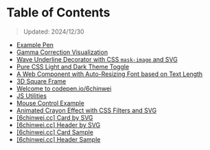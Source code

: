 # Table of Contents

> Updated: 2024/12/30

- [Example Pen](./gbYRQmN)
- [Gamma Correction Visualization](./EaYNjEG)
- [Wave Underline Decorator with CSS `mask-image` and SVG](./JoPRMeB)
- [Pure CSS Light and Dark Theme Toggle](./MYgaXWd)
- [A Web Component with Auto-Resizing Font based on Text Length](./WbeQNKp)
- [3D Square Frame](./RNbwgNW)
- [Welcome to codepen.io/6chinwei](./ByBBMya)
- [JS Utilities](./XJrrpKw)
- [Mouse Control Example](./QwLLGXQ)
- [Animated Crayon Effect with CSS Filters and SVG](./XWOEQro)
- [[6chinwei.cc] Card by SVG](./bqdWyQ)
- [[6chinwei.cc] Header by SVG](./BWygXN)
- [[6chinwei.cc] Card Sample](./WRqMjr)
- [[6chinwei.cc] Header Sample](./EZBKzO)
